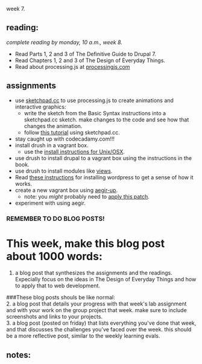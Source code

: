 week 7.  

## reading:  
_complete reading by monday, 10 a.m., week 8._  

- Read Parts 1, 2 and 3 of The Definitive Guide to Drupal 7.
- Read Chapters 1, 2 and 3 of The Design of Everyday Things.
- Read about processing.js at [processingjs.com](http://processingjs.com)

## assignments  

- use [sketchpad.cc](http://sketchpad.cc/) to use processing.js to create animations and interactive graphics:
  - write the sketch from the Basic Syntax instructions into a sketchpad.cc sketch. make changes to the code and see how that changes the animation.  
  - follow [this tutorial](http://blog.blprnt.com/blog/blprnt/tutorial-processing-javascript-and-data-visualization#idc-container) using sketchpad.cc.
- stay caught up with codecadamy.com!!!  
- install drush in a vagrant box.  
  - use the [install instructions for Unix/OSX](http://drupal.org/project/drush).  
- use drush to install drupal to a vagrant box using the instructions in the book.  
- use drush to install modules like [views](http://drupal.org/project/views).  
- Read [these instructions](http://www.bloggingrocket.com/installing-wordpress-with-shell-access/) for installing wordpress to get a sense of how it works. 
- create a new vagrant box using [aegir-up](http://drupal.org/project/aegir-up).  
  - note: you _might_ probably need to [apply this patch](http://drupal.org/node/1444634#comment-5617364).  
- experiment with using aegir.  


### REMEMBER TO DO BLOG POSTS!  
# This week, make this blog post about 1000 words:  
1. a blog post that synthesizes the assignments and the readings. Expecially focus on the ideas in The Design of Everyday Things and how to apply that to web development.  

###These blog posts shouls be like normal:  
2. a blog post that details your progress with that week's lab assignment and with your work on the group project that week. make sure to include screenshots and links to your projects.  
3. a blog post (posted on friday) that lists everything you've done that week, and that discusses the challenges you've faced over the week. this should be a more reflective post, similar to the weekly learning evals.  



## notes:  
